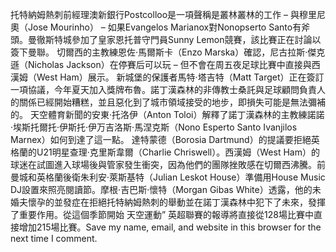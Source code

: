 托特納姆熱刺前經理澳新銀行Postcolloo是一項聲稱是叢林叢林的工作 – 與穆里尼奧（Jose Mourinho） – 如果Evangelos Marianox對Nonopserto Santo有斧頭。曼徹斯特城參加了皇家恩托普守門員Sunny Lemon競賽，該比賽正在討論以簽下曼聯。 切爾西的主教練恩佐·馬爾斯卡（Enzo Marska）確認，尼古拉斯·傑克遜（Nicholas Jackson）在停賽后可以玩 – 但不會在周五夜足球比賽中直接與西漢姆（West Ham）展示。 
新城堡的保護者馬特·塔吉特（Matt Target）正在簽訂一項協議，今年夏天加入獎牌布魯。諾丁漢森林的非傳教士桑託與足球顧問負責人的關係已經開始糟糕，並且惡化到了城市領域接受的地步，即損失可能是無法彌補的。 天空體育新聞的安東·托洛伊（Anton Toloi）解釋了諾丁漢森林的主教練諾諾·埃斯托爾托·伊斯托·伊万吉洛斯·馬涅克斯（Nono Esperto Santo Ivanjilos Marnex）如何到達了這一點。
達特蒙德（Borosia Dartmund）的提議要拒絕英格蘭的U21明星查理·克里斯韋爾（Charlie Chriswell）。西漢姆（West Ham）的球迷在試圖進入球場後與管家發生衝突，因為他們的團隊挫敗感在切爾西沸騰。前曼城和英格蘭後衛朱利安·萊斯基特（Julian Leskot House）準備用House Music DJ設置來照亮閱讀節。摩根·吉巴斯·懷特（Morgan Gibas White）透露，他的未婚夫懷孕的並發症在拒絕托特納姆熱刺的舉動並在諾丁漢森林中犯下了未來，發揮了重要作用。從這個季節開始 天空運動” 英超聯賽的報導將直接從128場比賽中直接增加215場比賽。Save my name, email, and website in this browser for the next time I comment.